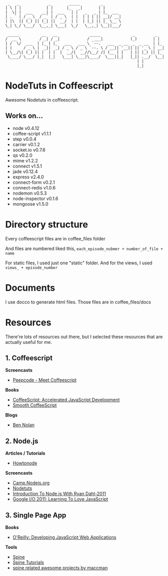 ```
 _   _             _        _____         _        
| \ | |           | |      |_   _|       | |       
|  \| |  ___    __| |  ___   | |   _   _ | |_  ___ 
| . ` | / _ \  / _` | / _ \  | |  | | | || __|/ __|
| |\  || (_) || (_| ||  __/  | |  | |_| || |_ \__ \
\_| \_/ \___/  \__,_| \___|  \_/   \__,_| \__||___/

 _____          __   __              _____              _         _   
/  __ \        / _| / _|            /  ___|            (_)       | |  
| /  \/  ___  | |_ | |_   ___   ___ \ `--.   ___  _ __  _  _ __  | |_ 
| |     / _ \ |  _||  _| / _ \ / _ \ `--. \ / __|| '__|| || '_ \ | __|
| \__/\| (_) || |  | |  |  __/|  __//\__/ /| (__ | |   | || |_) || |_ 
 \____/ \___/ |_|  |_|   \___| \___|\____/  \___||_|   |_|| .__/  \__|
                                                          | |         
                                                          |_|
```
# NodeTuts in Coffeescript
Awesome Nodetuts in coffeescript.

## Works on...
* node           v0.4.12 
* coffee-script  v1.1.1
* step           v0.0.4
* carrier        v0.1.2
* socket.io      v0.7.6 
* qs             v0.2.0
* mime           v1.2.2
* connect        v1.5.1
* jade           v0.12.4
* express        v2.4.0
* connect-form   v0.2.1
* connect-redis  v1.0.6
* nodemon        v0.5.3
* node-inspector v0.1.6
* mongoose       v1.5.0   

# Directory structure
Every coffeescript files are in coffee_files folder

And files are numbered liked this,
`each_episode_nubmer + number_of_file + name`

For static files, I used just one "static" folder.
And for the views, I used `views_ + episode_number`
       

# Documents
I use docco to generate html files. 
Those files are in coffee_files/docs

# Resources
There're lots of resources out there, but I selected these resources that are actually useful for me.

## 1. Coffeescript 

**Screencasts** 

* [Peepcode - Meet Coffeescript](http://peepcode.com/products/coffeescript) 

**Books**     

* [CoffeeScript: Accelerated JavaScript Development](http://pragprog.com/book/tbcoffee/coffeescript)  
* [Smooth CoffeeScript](http://autotelicum.github.com/Smooth-CoffeeScript/)

**Blogs**   

* [Ben Nolan](http://bennolan.com/)

## 2. Node.js 

**Articles / Tutorials**      

* [Howtonode](http://howtonode.org)

**Screencasts**  

* [Camp.Nodejs.org](http://camp.nodejs.org/) 
* [Nodetuts](http://nodetuts.com)
* [Introduction To Node.js With Ryan Dahl-2011](http://ontwik.com/javascript/introduction-to-node-js-with-ryan-dahl/)
* [Google I/O 2011: Learning To Love JavaScript](http://ontwik.com/javascript/google-io-2011-learning-to-love-javascript/)

## 3. Single Page App 

**Books**          

* [O'Reilly: Developing JavaScript Web Applications](http://jswebapps.heroku.com/)

**Tools**   

* [Spine](http://maccman.github.com/spine/) 
* [Spine Tutorials](http://maccman.github.com/spine.tutorials/) 
* [spine related awesome projects by maccman](https://github.com/maccman) 

